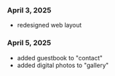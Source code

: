 ### April 3, 2025
- redesigned web layout

### April 5, 2025
- added guestbook to "contact"
- added digital photos to "gallery"